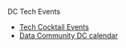 DC Tech Events

* [Tech Cocktail Events](http://tech.co/event-schedule)
* [Data Community DC calendar](http://datacommunitydc.org/blog/calendar/)

